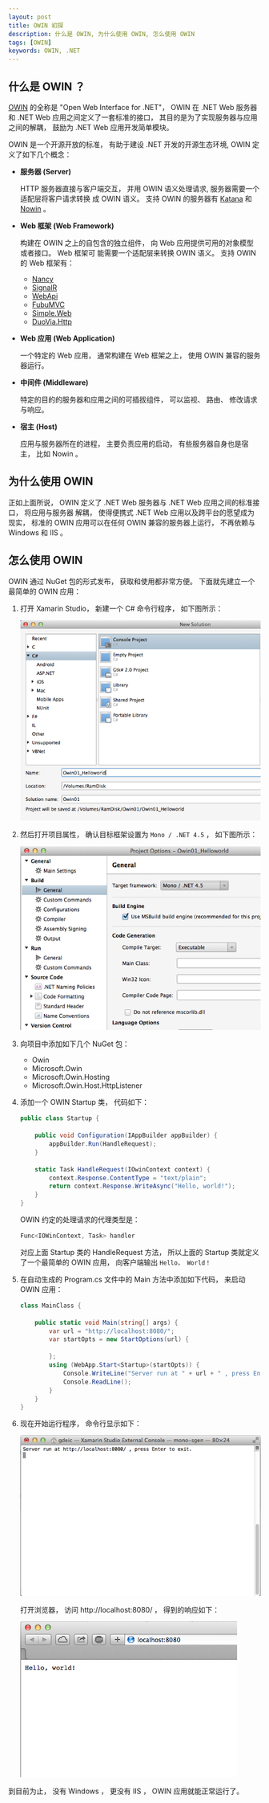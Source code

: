 ```yaml
---
layout: post
title: OWIN 初探
description: 什么是 OWIN, 为什么使用 OWIN, 怎么使用 OWIN
tags: [OWIN]
keywords: OWIN, .NET
---
```


## 什么是 OWIN ？

[OWIN][1] 的全称是 "Open Web Interface for .NET"， OWIN 在 .NET Web 服务器和 .NET
Web 应用之间定义了一套标准的接口， 其目的是为了实现服务器与应用之间的解耦， 鼓励为 .NET Web
应用开发简单模块。

OWIN 是一个开源开放的标准， 有助于建设 .NET 开发的开源生态环境, OWIN 定义了如下几个概念：

- **服务器 (Server)**

  HTTP 服务器直接与客户端交互， 并用 OWIN 语义处理请求, 服务器需要一个适配层将客户请求转换
  成 OWIN 语义。 支持 OWIN 的服务器有 [Katana][2] 和 [Nowin][3] 。

- **Web 框架 (Web Framework)**

  构建在 OWIN 之上的自包含的独立组件， 向 Web 应用提供可用的对象模型或者接口。 Web 框架可
  能需要一个适配层来转换 OWIN 语义。 支持 OWIN 的 Web 框架有：

  - [Nancy][4]
  - [SignalR][5]
  - [WebApi][6]
  - [FubuMVC][7]
  - [Simple.Web][8]
  - [DuoVia.Http][9]

- **Web 应用 (Web Application)**

  一个特定的 Web 应用， 通常构建在 Web 框架之上， 使用 OWIN 兼容的服务器运行。

- **中间件 (Middleware)**

  特定的目的的服务器和应用之间的可插拔组件， 可以监视、 路由、 修改请求与响应。

- **宿主 (Host)**

  应用与服务器所在的进程， 主要负责应用的启动， 有些服务器自身也是宿主， 比如 Nowin 。

## 为什么使用 OWIN

正如上面所说， OWIN 定义了 .NET Web 服务器与 .NET Web 应用之间的标准接口， 将应用与服务器
解耦， 使得便携式 .NET Web 应用以及跨平台的愿望成为现实， 标准的 OWIN 应用可以在任何 OWIN
兼容的服务器上运行， 不再依赖与 Windows 和 IIS 。

## 怎么使用 OWIN

OWIN 通过 NuGet 包的形式发布， 获取和使用都非常方便。 下面就先建立一个最简单的 OWIN 应用：

1. 打开 Xamarin Studio， 新建一个 C# 命令行程序， 如下图所示：

   ![OWIN Hello](/assets/post-images/owin-hello-01.png)

2. 然后打开项目属性， 确认目标框架设置为 `Mono / .NET 4.5` ， 如下图所示：

   ![OWIN Hello](/assets/post-images/owin-hello-02.png)

3. 向项目中添加如下几个 NuGet 包：

   - Owin
   - Microsoft.Owin
   - Microsoft.Owin.Hosting
   - Microsoft.Owin.Host.HttpListener

4. 添加一个 OWIN Startup 类， 代码如下：

   ```c#
   public class Startup {

       public void Configuration(IAppBuilder appBuilder) {
           appBuilder.Run(HandleRequest);
       }

       static Task HandleRequest(IOwinContext context) {
           context.Response.ContentType = "text/plain";
           return context.Response.WriteAsync("Hello, world!");
       }
   }
   ```

   OWIN 约定的处理请求的代理类型是：

   ```c#
   Func<IOWinContext, Task> handler
   ```

   对应上面 Startup 类的 HandleRequest 方法， 所以上面的 Startup 类就定义了一个最简单的
   OWIN 应用， 向客户端输出 `Hello， World！`

5. 在自动生成的 Program.cs 文件中的 Main 方法中添加如下代码， 来启动 OWIN 应用：

   ```c#
   class MainClass {
   
       public static void Main(string[] args) {
           var url = "http://localhost:8080/";
           var startOpts = new StartOptions(url) {
   
           };
           using (WebApp.Start<Startup>(startOpts)) {
               Console.WriteLine("Server run at " + url + " , press Enter to exit.");
               Console.ReadLine();
           }
       }
   }
   ```

6. 现在开始运行程序， 命令行显示如下：

   ![OWIN Hello](/assets/post-images/owin-hello-03.png)

   打开浏览器， 访问 http://localhost:8080/ ， 得到的响应如下：

   ![OWIN Hello](/assets/post-images/owin-hello-04.png)

到目前为止， 没有 Windows ， 更没有 IIS ， OWIN 应用就能正常运行了。

[1]: http://owin.org/
[2]: http://katanaproject.codeplex.com/
[3]: https://github.com/Bobris/Nowin/
[4]: http://nancyfx.org/
[5]: http://signalr.net/
[6]: https://aspnetwebstack.codeplex.com/
[7]: http://mvc.fubu-project.org/
[8]: http://github.com/markrendle/Simple.Web
[9]: http://github.com/duovia/duovia-http
